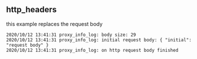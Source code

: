 ## http_headers

this example replaces the request body

```
2020/10/12 13:41:31 proxy_info_log: body size: 29
2020/10/12 13:41:31 proxy_info_log: initial request body: { "initial": "request body" }
2020/10/12 13:41:31 proxy_info_log: on http request body finished
```

